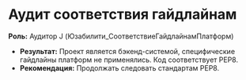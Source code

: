 # Аудит соответствия гайдлайнам

**Роль:** Аудитор J (Юзабилити_СоответствиеГайдлайнамПлатформ)

- **Результат:** Проект является бэкенд-системой, специфические гайдлайны платформ не применялись. Код соответствует PEP8.
- **Рекомендация:** Продолжать следовать стандартам PEP8.